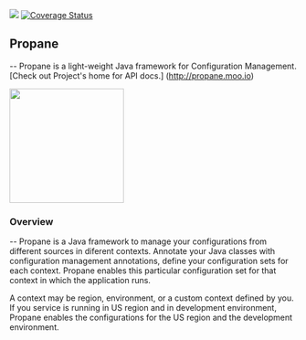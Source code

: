 <img src="https://travis-ci.org/bagdemir/Propane.svg"/> [![Coverage Status](https://coveralls.io/repos/bagdemir/Propane/badge.svg)](https://coveralls.io/r/bagdemir/Propane)


## Propane
--
Propane is a light-weight Java framework for Configuration Management.
[Check out Project's home for API docs.] (http://propane.moo.io)

<img src="http://www.bagdemir.com/img/propane.png" width="200"/>

### Overview
--
Propane is a Java framework to manage your configurations from different sources in diferent contexts. Annotate your Java classes with configuration management annotations, define your configuration sets for each context. Propane enables this particular configuration set for that context in which the application runs.

A context may be region, environment, or a custom context defined by you. If you service is running in US region and in development environment, Propane enables the configurations for the US region and the development environment.